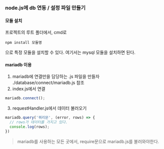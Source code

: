 ### node.js에 db 연동 / 설정 파일 만들기
#### 모듈 설치
프로젝트의 루트 폴더에서, cmd로
```
npm install 모듈명
```
으로 특정 모듈을 설치할 수 있다.
여기서는 mysql 모듈을 설치하면 된다.  
#### mariadb 이용
1. mariadb에 연결만을 담당하는 .js 파일을 만들자  
./database/connect/mariadb.js 참조
2. index.js에서 연결
```js
mariadb.connect();
```
3. requestHandler.js에서 데이터 불러오기
```js
mariadb.query('쿼리문', (error, rows) => {
  // rows가 데이터를 가지고 있다.
  console.log(rows);
})
```
> mariadb를 사용하는 모든 곳에서, require문으로 mariadb.js를 불러와야한다.

